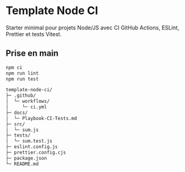 # Template Node CI

Starter minimal pour projets Node/JS avec CI GitHub Actions, ESLint, Prettier et tests Vitest.

## Prise en main

```bash
npm ci
npm run lint
npm run test

template-node-ci/
├─ .github/
│  └─ workflows/
│     └─ ci.yml
├─ docs/
│  └─ Playbook-CI-Tests.md
├─ src/
│  └─ sum.js
├─ tests/
│  └─ sum.test.js
├─ eslint.config.js
├─ prettier.config.cjs
├─ package.json
└─ README.md

